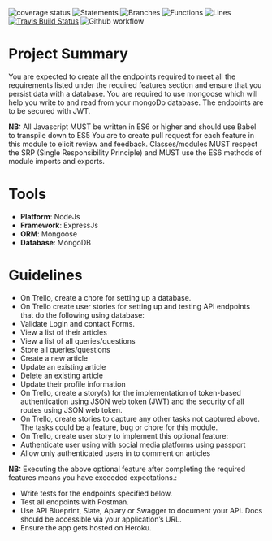 ![coverage status](https://img.shields.io/badge/Coverage-86%25-83A603.svg?style=flat&logo=kotlin&logoColor=white&color=green&prefix=$coverage$)
![Statements](https://img.shields.io/badge/statements-84.9%25-yellow.svg?style=flat)
![Branches](https://img.shields.io/badge/branches-81.48%25-yellow.svg?style=flat)
![Functions](https://img.shields.io/badge/functions-92.59%25-brightgreen.svg?style=flat)
![Lines](https://img.shields.io/badge/lines-83.5%25-yellow.svg?style=flat)
[![Travis Build Status](https://app.travis-ci.com/Rukundo725/My-Personal-Website-backend.svg?branch=main)](https://app.travis-ci.com/Rukundo725/My-Personal-Website-backend)
![Github workflow](https://github.com/Rukundo725/My-Personal-Website-backend/actions/workflows/CI.yml/badge.svg)



# **Project Summary**
You are expected to create all the endpoints required to meet all the requirements listed under the required features section and ensure that you persist data with a database. You are  required to use mongoose which will  help you write to and read from your mongoDb database. The endpoints are to be secured with JWT.

**NB:**
All Javascript MUST be written in ES6 or higher and should use Babel to transpile down to ES5
You are to create pull request for each feature in this module  to elicit review and feedback.
Classes/modules MUST respect the SRP (Single Responsibility Principle) and MUST use the ES6 methods of module imports and exports.
# Tools
- **Platform**: NodeJs
- **Framework**: ExpressJs
- **ORM**: Mongoose
- **Database**: MongoDB


# Guidelines
- On Trello, create a chore for setting up a database.
- On Trello  create user stories for setting up and testing API endpoints that do the following using database:
- Validate Login and contact Forms.
- View a list of their articles
- View a list of all queries/questions
- Store all queries/questions
- Create a new article
- Update an existing article
- Delete an existing article
- Update their profile information
- On Trello, create a story(s) for the implementation of token-based authentication using JSON web token (JWT) and the security of all routes using JSON web token.
- On Trello, create stories to capture any other tasks not captured above. The tasks could be a feature, bug or chore for this module.
- On Trello, create user story to implement this optional feature: 
- Authenticate user using with social media platforms using passport 
- Allow only authenticated users in to comment on articles

**NB:** Executing the above optional feature after completing the required features means you have exceeded expectations.:
- Write tests for the endpoints specified below.
- Test all endpoints with Postman.
- Use API Blueprint, Slate, Apiary or Swagger to document your API. Docs should be accessible via your application’s URL.
- Ensure the app gets hosted on Heroku.





